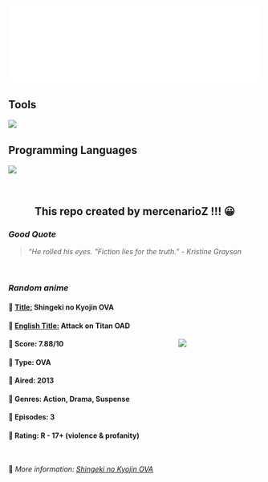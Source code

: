 
<img src="svg/nai.svg" />

<p>
  <h2>Tools</h2>
  <a href="https://skillicons.dev">
    <img src="https://skillicons.dev/icons?i=git,bash,vim,ubuntu,tensorflow,pytorch,docker,raspberrypi" />
  </a>

  <br />

  <h2>Programming Languages</h2>

  <a href="https://skillicons.dev">
    <img src="https://skillicons.dev/icons?i=python,c,cpp" />
  </a>
</p>

<br />

<h2 align="center">This repo created by mercenarioZ !!! 😀</h2>
<h3><i>Good Quote</i></h3>

<blockquote>
<i>
“He rolled his eyes. "Fiction lies for the truth.” - Kristine Grayson
</i>
</blockquote>

<br />

<h3><i>Random anime</i></h3>

<h4>
  <strong>🥭 <u>Title:</u></strong> Shingeki no Kyojin OVA
</h4>

<h4>🌿 <u>English Title:</u> Attack on Titan OAD</h4>

<img align="right" width="165" src=https://cdn.myanimelist.net/images/anime/9/59221.jpg />

<h4>🌱 Score: 7.88/10</h4>

<h4>🌲 Type: OVA</h4>

<h4>🌴 Aired: 2013</h4>

<h4>🌵 Genres: Action, Drama, Suspense</h4>

<h4>🥑 Episodes: 3</h4>

<h4>🍏 Rating: R - 17+ (violence & profanity)</h4>

<br />

🍂 *More information: [Shingeki no Kyojin OVA](https://myanimelist.net/anime/18397/Shingeki_no_Kyojin_OVA)*
    